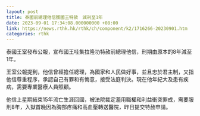 ```yaml
---
layout: post
title: 泰國前總理他信獲國王特赦　減刑至1年
date: 2023-09-01 17:34:08.000000000 +08:00
link: https://news.rthk.hk/rthk/ch/component/k2/1716266-20230901.htm
categories: rthk
---
```


泰國王室發布公報，宣布國王哇集拉隆功特赦前總理他信，刑期由原本的8年減至1年。

王室公報提到，他信曾經擔任總理，為國家和人民做好事，並且忠於君主制，又指他信尊重程序，承認自己有罪和有悔意，接受法庭判決。現在他年紀大及患有疾病，需要專業醫療人員照顧。

他信上星期結束15年流亡生涯回國，被法院裁定濫用職權和利益衝突罪成，需要服刑8年，入獄首晚因為胸部疼痛和高血壓轉送醫院，昨日提交特赦申請。
